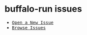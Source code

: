 # buffalo-run issues

- <kbd>[Open a New Issue](https://github.com/elia/buffalo-run/issues/new)</kbd>
- <kbd>[Browse Issues](https://github.com/elia/buffalo-run/issues)</kbd>
